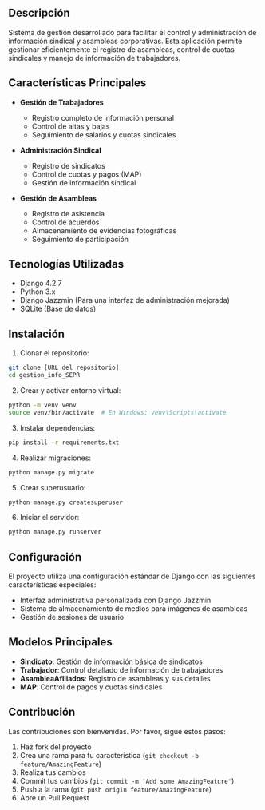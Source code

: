 ## Descripción

Sistema de gestión desarrollado para facilitar el control y administración de información sindical y asambleas corporativas. Esta aplicación permite gestionar eficientemente el registro de asambleas, control de cuotas sindicales y manejo de información de trabajadores.

## Características Principales

- **Gestión de Trabajadores**
  - Registro completo de información personal
  - Control de altas y bajas
  - Seguimiento de salarios y cuotas sindicales

- **Administración Sindical**
  - Registro de sindicatos
  - Control de cuotas y pagos (MAP)
  - Gestión de información sindical

- **Gestión de Asambleas**
  - Registro de asistencia
  - Control de acuerdos
  - Almacenamiento de evidencias fotográficas
  - Seguimiento de participación

## Tecnologías Utilizadas

- Django 4.2.7
- Python 3.x
- Django Jazzmin (Para una interfaz de administración mejorada)
- SQLite (Base de datos)

## Instalación

1. Clonar el repositorio:
```bash
git clone [URL del repositorio]
cd gestion_info_SEPR
```

2. Crear y activar entorno virtual:
```bash
python -m venv venv
source venv/bin/activate  # En Windows: venv\Scripts\activate
```

3. Instalar dependencias:
```bash
pip install -r requirements.txt
```

4. Realizar migraciones:
```bash
python manage.py migrate
```

5. Crear superusuario:
```bash
python manage.py createsuperuser
```

6. Iniciar el servidor:
```bash
python manage.py runserver
```

## Configuración

El proyecto utiliza una configuración estándar de Django con las siguientes características especiales:
- Interfaz administrativa personalizada con Django Jazzmin
- Sistema de almacenamiento de medios para imágenes de asambleas
- Gestión de sesiones de usuario

## Modelos Principales

- **Sindicato**: Gestión de información básica de sindicatos
- **Trabajador**: Control detallado de información de trabajadores
- **AsambleaAfiliados**: Registro de asambleas y sus detalles
- **MAP**: Control de pagos y cuotas sindicales

## Contribución

Las contribuciones son bienvenidas. Por favor, sigue estos pasos:

1. Haz fork del proyecto
2. Crea una rama para tu característica (`git checkout -b feature/AmazingFeature`)
3. Realiza tus cambios
4. Commit tus cambios (`git commit -m 'Add some AmazingFeature'`)
5. Push a la rama (`git push origin feature/AmazingFeature`)
6. Abre un Pull Request
